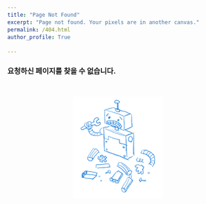 ```yaml
---
title: "Page Not Found"
excerpt: "Page not found. Your pixels are in another canvas."
permalink: /404.html
author_profile: True

---
```


### 요청하신 페이지를 찾을 수 없습니다.

<br>
<a href = "https://soomin461.github.io/" height="5" widht="10" taget="_blank">
    <p align='center'><img src="/assets/images/not_found.png" alt="Image를 클릭하면 Home으로 이동합니다.">
    </p>
<a>


<script>
  var GOOG_FIXURL_LANG = 'en';
  var GOOG_FIXURL_SITE = 'https://soomin461.github.io'
</script>
<script src="https://linkhelp.clients.google.com/tbproxy/lh/wm/fixurl.js">
</script>